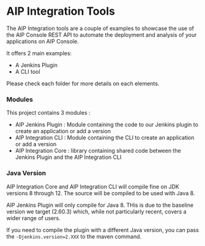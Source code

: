 # AIP Integration Tools

The AIP Integration tools are a couple of examples to showcase the use of the AIP Console REST API to automate the deployment and analysis of your applications on AIP Console.

It offers 2 main examples:
* A Jenkins Plugin
* A CLI tool

Please check each folder for more details on each elements.

### Modules

This project contains 3 modules :

* AIP Jenkins Plugin : Module containing the code to our Jenkins plugin to create an application or add a version
* AIP Integration CLI : Module containing the CLI to create an application or add a version
* AIP Integration Core : library containing shared code between the Jenkins Plugin and the AIP Integration CLI

### Java Version

AIP Integration Core and AIP Integration CLI will compile fine on JDK versions 8 through 12. The source will be compiled to be used with Java 8. 

AIP Jenkins Plugin will only compile for Java 8. THis is due to the baseline version we target (2.60.3) which, while not particularly recent, covers a wider range of users.

If you need to compile the plugin with a different Java version, you can pass the `-Djenkins.version=2.XXX` to the maven command.
